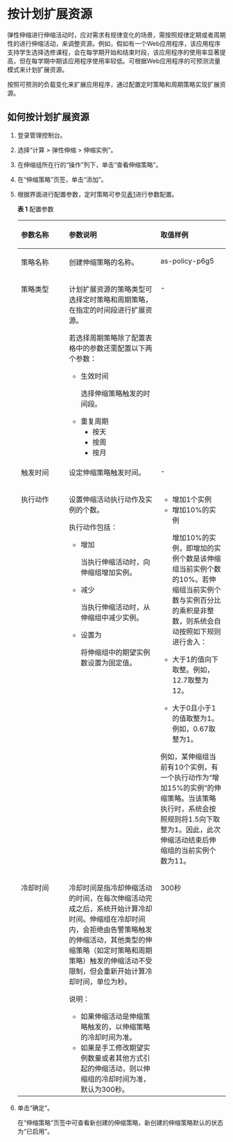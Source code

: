# 按计划扩展资源<a name="ZH-CN_TOPIC_0042018378"></a>

弹性伸缩进行伸缩活动时，应对需求有规律变化的场景，需按照规律定期或者周期性的进行伸缩活动，来调整资源。例如，假如有一个Web应用程序，该应用程序支持学生选择选修课程，会在每学期开始和结束时段，该应用程序的使用率显著提高，但在每学期中期该应用程序使用率较低。可根据Web应用程序的可预测流量模式来计划扩展资源。

按照可预测的负载变化来扩展应用程序，通过配置定时策略和周期策略实现扩展资源。

## 如何按计划扩展资源<a name="section28492877113953"></a>

1.  登录管理控制台。
2.  选择“计算 \> 弹性伸缩 \> 伸缩实例”。
3.  在伸缩组所在行的“操作”列下，单击“查看伸缩策略”。
4.  在“伸缩策略”页签，单击“添加”。
5.  根据界面进行配置参数，定时策略可参见[表1](#table442371481205)进行参数配置。

    **表 1**  配置参数

    <a name="table442371481205"></a>
    <table><thead align="left"><tr id="row577295371205"><th class="cellrowborder" valign="top" width="23%" id="mcps1.2.4.1.1"><p id="p75748481205"><a name="p75748481205"></a><a name="p75748481205"></a>参数名称</p>
    </th>
    <th class="cellrowborder" valign="top" width="44%" id="mcps1.2.4.1.2"><p id="p95829881205"><a name="p95829881205"></a><a name="p95829881205"></a>参数说明</p>
    </th>
    <th class="cellrowborder" valign="top" width="33%" id="mcps1.2.4.1.3"><p id="p380245311205"><a name="p380245311205"></a><a name="p380245311205"></a>取值样例</p>
    </th>
    </tr>
    </thead>
    <tbody><tr id="row66764651205"><td class="cellrowborder" valign="top" width="23%" headers="mcps1.2.4.1.1 "><p id="p39228151205"><a name="p39228151205"></a><a name="p39228151205"></a>策略名称</p>
    </td>
    <td class="cellrowborder" valign="top" width="44%" headers="mcps1.2.4.1.2 "><p id="p493125731205"><a name="p493125731205"></a><a name="p493125731205"></a>创建伸缩策略的名称。</p>
    </td>
    <td class="cellrowborder" valign="top" width="33%" headers="mcps1.2.4.1.3 "><p id="p348954431205"><a name="p348954431205"></a><a name="p348954431205"></a>as-policy-p6g5</p>
    </td>
    </tr>
    <tr id="row456235351205"><td class="cellrowborder" valign="top" width="23%" headers="mcps1.2.4.1.1 "><p id="p45188451205"><a name="p45188451205"></a><a name="p45188451205"></a>策略类型</p>
    </td>
    <td class="cellrowborder" valign="top" width="44%" headers="mcps1.2.4.1.2 "><p id="p28700433104726"><a name="p28700433104726"></a><a name="p28700433104726"></a>计划扩展资源的策略类型可选择定时策略和周期策略，在指定的时间段进行扩展资源。</p>
    <p id="p43666380115020"><a name="p43666380115020"></a><a name="p43666380115020"></a>若选择周期策略除了配置表格中的参数还需配置以下两个参数：</p>
    <a name="ul54876080115118"></a><a name="ul54876080115118"></a><ul id="ul54876080115118"><li>生效时间<p id="p417886214753"><a name="p417886214753"></a><a name="p417886214753"></a>选择伸缩策略触发的时间段。</p>
    </li><li>重复周期<a name="ul5794335214657"></a><a name="ul5794335214657"></a><ul id="ul5794335214657"><li>按天</li><li>按周</li><li>按月</li></ul>
    </li></ul>
    </td>
    <td class="cellrowborder" valign="top" width="33%" headers="mcps1.2.4.1.3 "><p id="p531365191205"><a name="p531365191205"></a><a name="p531365191205"></a>-</p>
    </td>
    </tr>
    <tr id="row84666261205"><td class="cellrowborder" valign="top" width="23%" headers="mcps1.2.4.1.1 "><p id="p147080751205"><a name="p147080751205"></a><a name="p147080751205"></a>触发时间</p>
    </td>
    <td class="cellrowborder" valign="top" width="44%" headers="mcps1.2.4.1.2 "><p id="p505033881205"><a name="p505033881205"></a><a name="p505033881205"></a>设定伸缩策略触发时间。</p>
    </td>
    <td class="cellrowborder" valign="top" width="33%" headers="mcps1.2.4.1.3 "><p id="p642426221205"><a name="p642426221205"></a><a name="p642426221205"></a>-</p>
    </td>
    </tr>
    <tr id="row413126881205"><td class="cellrowborder" valign="top" width="23%" headers="mcps1.2.4.1.1 "><p id="p579934701205"><a name="p579934701205"></a><a name="p579934701205"></a>执行动作</p>
    </td>
    <td class="cellrowborder" valign="top" width="44%" headers="mcps1.2.4.1.2 "><p id="p59032121112324"><a name="p59032121112324"></a><a name="p59032121112324"></a>设置伸缩活动执行动作及实例的个数。</p>
    <div class="p" id="p61527048112324"><a name="p61527048112324"></a><a name="p61527048112324"></a>执行动作包括：<a name="ul16872520112324"></a><a name="ul16872520112324"></a><ul id="ul16872520112324"><li>增加<p id="p24496875112324"><a name="p24496875112324"></a><a name="p24496875112324"></a>当执行伸缩活动时，向伸缩组增加实例。</p>
    </li><li>减少<p id="p38089867112324"><a name="p38089867112324"></a><a name="p38089867112324"></a>当执行伸缩活动时，从伸缩组中减少实例。</p>
    </li><li>设置为<p id="p65380367112324"><a name="p65380367112324"></a><a name="p65380367112324"></a>将伸缩组中的期望实例数设置为固定值。</p>
    </li></ul>
    </div>
    </td>
    <td class="cellrowborder" valign="top" width="33%" headers="mcps1.2.4.1.3 "><a name="ul38301652103420"></a><a name="ul38301652103420"></a><ul id="ul38301652103420"><li>增加1个实例</li><li>增加10%的实例<p id="p36309970101916"><a name="p36309970101916"></a><a name="p36309970101916"></a>增加10%的实例，即增加的实例个数是该伸缩组当前实例个数的10%。若伸缩组当前实例个数与实例百分比的乘积是非整数，则系统会自动按照如下规则进行舍入：</p>
    </li></ul>
    <a name="ul19104610264"></a><a name="ul19104610264"></a><ul id="ul19104610264"><li>大于1的值向下取整。例如，12.7取整为12。</li></ul>
    <a name="ul16952046122612"></a><a name="ul16952046122612"></a><ul id="ul16952046122612"><li>大于0且小于1的值取整为1。例如，0.67取整为1。</li></ul>
    <p id="p121011463261"><a name="p121011463261"></a><a name="p121011463261"></a>例如，某伸缩组当前有10个实例，有一个执行动作为“增加15%的实例”的伸缩策略。当该策略执行时，系统会按照规则将1.5向下取整为1。因此，此次伸缩活动结束后伸缩组的当前实例个数为11。</p>
    </td>
    </tr>
    <tr id="row253348581205"><td class="cellrowborder" valign="top" width="23%" headers="mcps1.2.4.1.1 "><p id="p388576551205"><a name="p388576551205"></a><a name="p388576551205"></a>冷却时间</p>
    </td>
    <td class="cellrowborder" valign="top" width="44%" headers="mcps1.2.4.1.2 "><p id="p21343661141258"><a name="p21343661141258"></a><a name="p21343661141258"></a>冷却时间是指冷却伸缩活动的时间，在每次伸缩活动完成之后，系统开始计算冷却时间。伸缩组在冷却时间内，会拒绝由告警策略触发的伸缩活动，其他类型的伸缩策略（如定时策略和周期策略）触发的伸缩活动不受限制，但会重新开始计算冷却时间，单位为秒。</p>
    <div class="note" id="note57875228141258"><a name="note57875228141258"></a><a name="note57875228141258"></a><span class="notetitle"> 说明： </span><div class="notebody"><a name="ul51115008141258"></a><a name="ul51115008141258"></a><ul id="ul51115008141258"><li>如果伸缩活动是伸缩策略触发的，以伸缩策略的冷却时间为准。</li><li>如果是手工修改期望实例数量或者其他方式引起的伸缩活动，则以伸缩组的冷却时间为准，默认为300秒。</li></ul>
    </div></div>
    </td>
    <td class="cellrowborder" valign="top" width="33%" headers="mcps1.2.4.1.3 "><p id="p31638772"><a name="p31638772"></a><a name="p31638772"></a>300秒</p>
    </td>
    </tr>
    </tbody>
    </table>


1.  单击“确定”。

    在“伸缩策略”页签中可查看新创建的伸缩策略，新创建的伸缩策略默认的状态为“已启用”。


